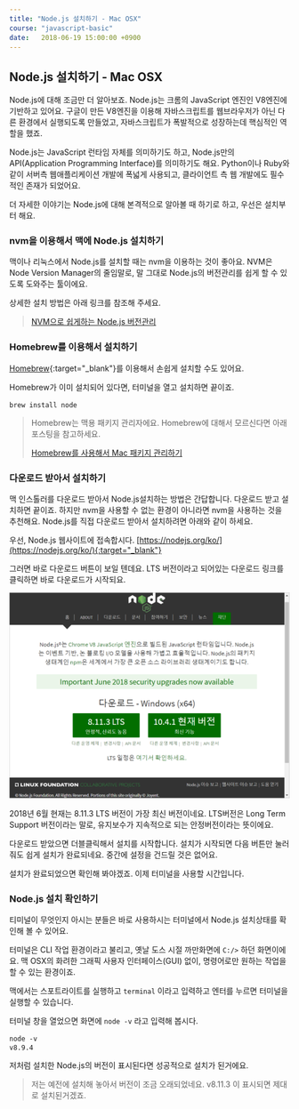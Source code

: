 ```yaml
---
title: "Node.js 설치하기 - Mac OSX"
course: "javascript-basic"
date:   2018-06-19 15:00:00 +0900
---
```




## Node.js 설치하기 - Mac OSX

Node.js에 대해 조금만 더 알아보죠. Node.js는 크롬의 JavaScript 엔진인 V8엔진에 기반하고 있어요. 구글이 만든 V8엔진을 이용해 자바스크립트를 웹브라우저가 아닌 다른 환경에서 실행되도록 만들었고, 자바스크립트가 폭발적으로 성장하는데 핵심적인 역할을 했죠.

Node.js는 JavaScript 런타임 자체를 의미하기도 하고, Node.js만의 API(Application Programming Interface)를 의미하기도 해요. Python이나 Ruby와 같이 서버측 웹애플리케이션 개발에 폭넓게 사용되고, 클라이언트 측 웹 개발에도 필수적인 존재가 되었어요.

더 자세한 이야기는 Node.js에 대해 본격적으로 알아볼 때 하기로 하고, 우선은 설치부터 해요.



### nvm을 이용해서 맥에 Node.js 설치하기

맥이나 리눅스에서 Node.js를 설치할 때는 nvm을 이용하는 것이 좋아요. NVM은 Node Version Manager의 줄임말로, 말 그대로 Node.js의 버전관리를 쉽게 할 수 있도록 도와주는 툴이에요.

상세한 설치 방법은 아래 링크를 참조해 주세요.

> [NVM으로 쉽게하는 Node.js 버전관리][nvm]



### Homebrew를 이용해서 설치하기

[Homebrew](https://brew.sh/){:target="_blank"}를 이용해서 손쉽게 설치할 수도 있어요.

Homebrew가 이미 설치되어 있다면, 터미널을 열고 설치하면 끝이죠.

```shell
brew install node
```

> Homebrew는 맥용 패키지 관리자에요. Homebrew에 대해서 모르신다면 아래 포스팅을 참고하세요.
>
> [Homebrew를 사용해서 Mac 패키지 관리하기][homebrew]



### 다운로드 받아서 설치하기

맥 인스톨러를 다운로드 받아서 Node.js설치하는 방법은 간답합니다. 다운로드 받고 설치하면 끝이죠. 하지만 nvm을 사용할 수 없는 환경이 아니라면 nvm을 사용하는 것을 추천해요. Node.js를 직접 다운로드 받아서 설치하려면 아래와 같이 하세요.

우선, Node.js 웹사이트에 접속합시다. [https://nodejs.org/ko/](https://nodejs.org/ko/){:target="_blank"}

그러면 바로 다운로드 버튼이 보일 텐데요. LTS 버전이라고 되어있는 다운로드 링크를 클릭하면 바로 다운로드가 시작되요.

![nodejs-install1](img/nodejs-install1.png)



2018년 6월 현재는 8.11.3 LTS 버전이 가장 최신 버전이네요. LTS버전은 Long Term Support 버전이라는 말로, 유지보수가 지속적으로 되는 안정버전이라는 뜻이에요.

다운로드 받았으면 더블클릭해서 설치를 시작합니다. 설치가 시작되면 다음 버튼만 눌러줘도 쉽게 설치가 완료되네요. 중간에 설정을 건드릴 것은 없어요. 

설치가 완료되었으면 확인해 봐야겠죠. 이제 터미널을 사용할 시간입니다.



### Node.js 설치 확인하기

티미널이 무엇인지 아시는 분들은 바로 사용하시는 터미널에서 Node.js 설치상태를 확인해 볼 수 있어요.

터미널은 CLI 작업 환경이라고 불리고, 옛날 도스 시절 까만화면에 `C:/>` 하던 화면이에요. 맥 OSX의 화려한 그래픽 사용자 인터페이스(GUI) 없이, 명령어로만 원하는 작업을 할 수 있는 환경이죠.

맥에서는 스포트라이트를 실행하고 `terminal` 이라고 입력하고 엔터를 누르면 터미널을 실행할 수 있습니다. 

터미널 창을 열었으면 화면에 `node -v` 라고 입력해 봅시다.

```shell
node -v
v8.9.4
```

저처럼 설치한 Node.js의 버전이 표시된다면 성공적으로 설치가 된거에요.

> 저는 예전에 설치해 놓아서 버전이 조금 오래되었네요. v8.11.3 이 표시되면 제대로 설치된거겠죠.



[nvm]: /posts/nodejs/nvm-for-node-version-manager

[homebrew]: /posts/tools/homebrew-for-mac